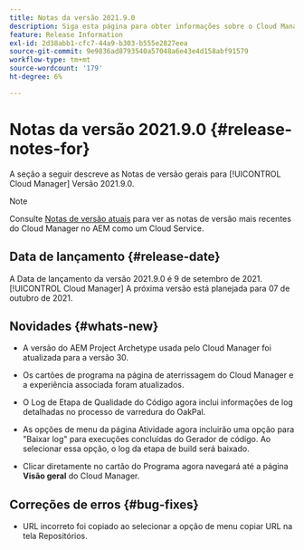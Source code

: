 ```yaml
---
title: Notas da versão 2021.9.0
description: Siga esta página para obter informações sobre o Cloud Manager Versão 2021.9.0
feature: Release Information
exl-id: 2d38abb1-cfc7-44a9-b303-b555e2827eea
source-git-commit: 9e9836ad8793540a57048a6e43e4d158abf91579
workflow-type: tm+mt
source-wordcount: '179'
ht-degree: 6%

---
```


# Notas da versão 2021.9.0 {#release-notes-for}

A seção a seguir descreve as Notas de versão gerais para [!UICONTROL Cloud Manager] Versão 2021.9.0.

>[!NOTE]
>Consulte [Notas de versão atuais](https://experienceleague.adobe.com/docs/experience-manager-cloud-service/onboarding/getting-access/release-notes-cloud-manager/release-notes-cm-current.html?lang=en#getting-access) para ver as notas de versão mais recentes do Cloud Manager no AEM como um Cloud Service.

## Data de lançamento {#release-date}

A Data de lançamento da versão 2021.9.0 é 9 de setembro de 2021.
[!UICONTROL Cloud Manager]
A próxima versão está planejada para 07 de outubro de 2021.

## Novidades {#whats-new}

* A versão do AEM Project Archetype usada pelo Cloud Manager foi atualizada para a versão 30.

* Os cartões de programa na página de aterrissagem do Cloud Manager e a experiência associada foram atualizados.

* O Log de Etapa de Qualidade do Código agora inclui informações de log detalhadas no processo de varredura do OakPal.

* As opções de menu da página Atividade agora incluirão uma opção para &quot;Baixar log&quot; para execuções concluídas do Gerador de código. Ao selecionar essa opção, o log da etapa de build será baixado.

* Clicar diretamente no cartão do Programa agora navegará até a página **Visão geral** do Cloud Manager.

## Correções de erros {#bug-fixes}

* URL incorreto foi copiado ao selecionar a opção de menu copiar URL na tela Repositórios.
